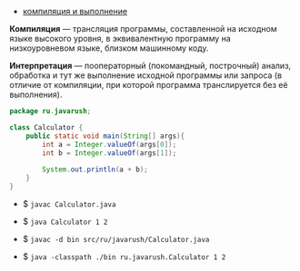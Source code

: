 
- [компиляция и выполнение](https://javarush.com/groups/posts/2256-kompiljacija-i-ispolnenie-java-prilozheniy-pod-kapotom)

**Компиляция** — трансляция программы, составленной на исходном языке высокого уровня, в эквивалентную программу на низкоуровневом языке, близком машинному коду.

**Интерпретация** — пооператорный (покомандный, построчный) анализ, обработка и тут же выполнение исходной программы или запроса (в отличие от компиляции, при которой программа транслируется без её выполнения).

```java
package ru.javarush;

class Calculator {
    public static void main(String[] args){
        int a = Integer.valueOf(args[0]);
        int b = Integer.valueOf(args[1]);
		
        System.out.println(a + b);
    }
}
```

- $ `javac Calculator.java`
- $ `java Calculator 1 2`

- $ `javac -d bin src/ru/javarush/Calculator.java`
- $ `java -classpath ./bin ru.javarush.Calculator 1 2`
